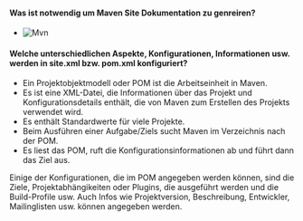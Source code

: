 #### Was ist notwendig um Maven Site Dokumentation zu genreiren?
- ![Mvn](/Users/kyrilloshabib/bsd21_kyro/resources/images/mvn.png)

#### Welche unterschiedlichen Aspekte, Konfigurationen, Informationen usw. werden in site.xml bzw. pom.xml konfiguriert?
- Ein Projektobjektmodell oder POM ist die Arbeitseinheit in Maven. 
- Es ist eine XML-Datei, die Informationen über das Projekt und Konfigurationsdetails enthält, die von Maven zum Erstellen des Projekts verwendet wird. 
- Es enthält Standardwerte für viele Projekte.
- Beim Ausführen einer Aufgabe/Ziels sucht Maven im Verzeichnis nach der POM. 
- Es liest das POM, ruft die Konfigurationsinformationen ab und führt dann das Ziel aus.

Einige der Konfigurationen, die im POM angegeben werden können, sind
die Ziele, Projektabhängikeiten oder Plugins, die ausgeführt werden und die Build-Profile usw. 
Auch Infos wie Projektversion, Beschreibung, Entwickler, Mailinglisten usw. können angegeben werden.
